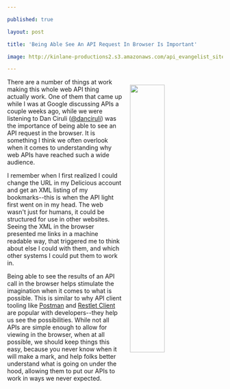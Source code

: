 ---
published: true
layout: post
title: 'Being Able See An API Request In Browser Is Important'
image: http://kinlane-productions2.s3.amazonaws.com/api_evangelist_site/blog/delicious_xml.png
---

<p><img style="padding: 15px;" src="https://kinlane-productions2.s3.amazonaws.com/api_evangelist_site/blog/delicious_xml.png" alt="" width="40%" align="right" />
<p>There are a number of things at work making this whole web API thing actually work. One of them that came up while I was at Google discussing APIs a couple weeks ago, while we were listening to Dan Ciruli (<a href="https://twitter.com/danciruli">@danciruli</a>) was the importance of being able to see an API request in the browser. It is something I think we often overlook when it comes to understanding why web APIs have reached such a wide audience.
<p>I remember when I first realized I could change the URL in my Delicious account and get an XML listing of my bookmarks--this is when the API light first went on in my head. The web wasn't just for humans, it could be structured for use in other websites. Seeing the XML in the browser presented me links in a machine readable way, that triggered me to think about else I could with them, and which other systems I could put them to work in.
<p>Being able to see the results of an API call in the browser helps stimulate the imagination when it comes to what is possible. This is similar to why API client tooling like <a href="https://postman.com/">Postman</a> and <a href="https://client.restlet.com/">Restlet Client</a> are popular with developers--they help us see the possibilities. While not all APIs are simple enough to allow for viewing in the browser, when at all possible, we should keep things this easy, because you never know when it will make a mark, and help folks better understand what is going on under the hood, allowing them to put our APIs to work in ways we never expected.


